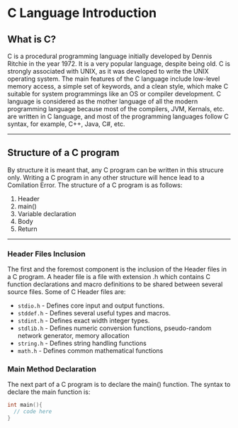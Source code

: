 # C Language Introduction

## What is C?

C is a procedural programming language initially developed by Dennis Ritchie in the year 1972.
It is a very popular language, despite being old. C is strongly associated with UNIX, as it was developed to write the UNIX operating system.
The main features of the C language include low-level memory access, a simple set of keywords, and a clean style, which make C suitable for system programmings like an OS or compiler development.
C language is considered as the mother language of all the modern programming language because most of the compilers, JVM, Kernals, etc. are written in C language, and most of the programming languages follow C syntax, for example, C++, Java, C#, etc.

---

## Structure of a C program

By structure it is meant that, any C program can be written in this strucure only.
Writing a C program in any other structure will hence lead to a Comilation Error.
The structure of a C program is as follows:

1. Header
2. main()
3. Variable declaration
4. Body
5. Return

---

### Header Files Inclusion

The first and the foremost component is the inclusion of the Header files in a C program.
A header file is a file with extension .h which contains C function declarations and macro definitions to be shared between several source files.
Some of C Header files are:
  * `stdio.h`   - Defines core input and output functions.
  * `stddef.h`  - Defines several useful types and macros.
  * `stdint.h`  - Defines exact width integer types.
  * `stdlib.h`  - Defines numeric conversion functions, pseudo-random network generator, memory allocation
  * `string.h`  - Defines string handling functions
  * `math.h`    - Defines common mathematical functions

### Main Method Declaration

The next part of a C program is to declare the main() function. The syntax to declare the main function is:
```c
int main(){
  // code here
}
```

